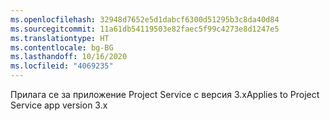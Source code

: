 ```yaml
---
ms.openlocfilehash: 32948d7652e5d1dabcf6300d51295b3c8da40d84
ms.sourcegitcommit: 11a61db54119503e82faec5f99c4273e8d1247e5
ms.translationtype: HT
ms.contentlocale: bg-BG
ms.lasthandoff: 10/16/2020
ms.locfileid: "4069235"
---
```

<span data-ttu-id="ec416-101">Прилага се за приложение Project Service с версия 3.x</span><span class="sxs-lookup"><span data-stu-id="ec416-101">Applies to Project Service app version 3.x</span></span>

